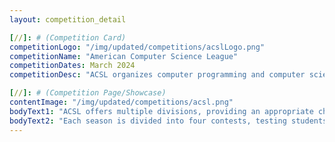 ```yaml
---
layout: competition_detail

[//]: # (Competition Card)
competitionLogo: "/img/updated/competitions/acslLogo.png"
competitionName: "American Computer Science League"
competitionDates: March 2024 
competitionDesc: "ACSL organizes computer programming and computer science contests for K-12 schools, organizations and local groups."

[//]: # (Competition Page/Showcase)
contentImage: "/img/updated/competitions/acsl.png"
bodyText1: "ACSL offers multiple divisions, providing an appropriate challenge for students of varying ages and abilities. An unlimited number of students may compete in each contest."
bodyText2: "Each season is divided into four contests, testing students on fundamental concepts in computer science, ranging from Number Systems to Boolean Algebra to Digital Electronics. In the upper divisions, each contest also includes a problem to solve by programming using Python, C++ or Java."
---
```

